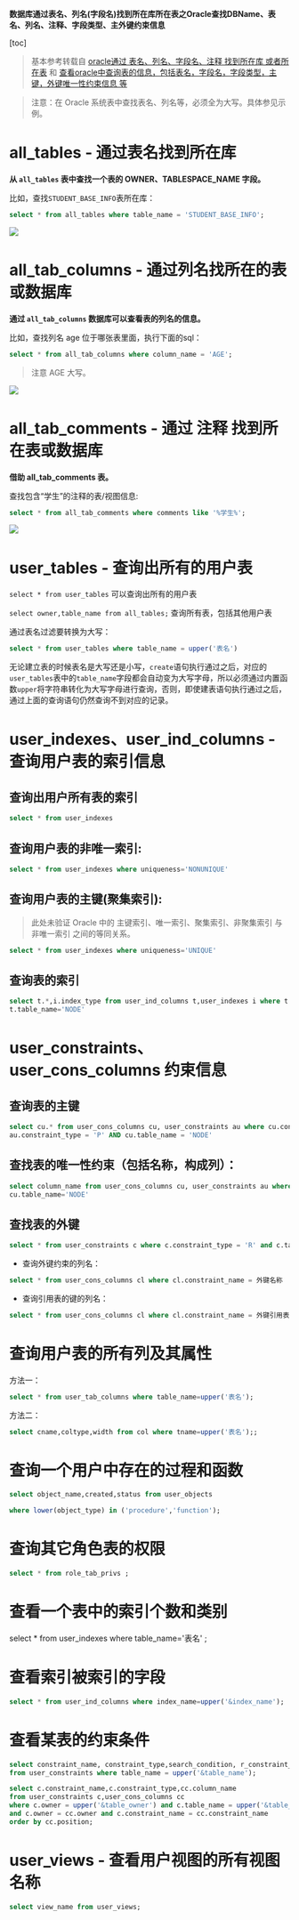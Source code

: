 **数据库通过表名、列名(字段名)找到所在库所在表之Oracle查找DBName、表名、列名、注释、字段类型、主外键约束信息**

[toc]

> 基本参考转载自 [oracle通过 表名、列名、字段名、注释 找到所在库 或者所在表](https://blog.csdn.net/samur2/article/details/121272477) 和 [查看oracle中查询表的信息，包括表名，字段名，字段类型，主键，外键唯一性约束信息 等](https://blog.csdn.net/weixin_43513408/article/details/117911883)

> 注意：在 Oracle 系统表中查找表名、列名等，必须全为大写。具体参见示例。

# all_tables - 通过表名找到所在库

**从 `all_tables` 表中查找一个表的 OWNER、TABLESPACE_NAME 字段。**

比如，查找`STUDENT_BASE_INFO`表所在库：

```sql
select * from all_tables where table_name = 'STUDENT_BASE_INFO';
```

![](img/20230314144503.png)


# all_tab_columns - 通过列名找所在的表或数据库

**通过 `all_tab_columns` 数据库可以查看表的列名的信息。**

比如，查找列名 age 位于哪张表里面，执行下面的sql：

```sql
select * from all_tab_columns where column_name = 'AGE';
```

> 注意 AGE 大写。

![](img/20230314144809.png)


# all_tab_comments - 通过 注释 找到所在表或数据库

**借助 all_tab_comments 表。**

查找包含“学生”的注释的表/视图信息:

```sql
select * from all_tab_comments where comments like '%学生%';
```

![](img/20230314145104.png)

# user_tables - 查询出所有的用户表

`select * from user_tables` 可以查询出所有的用户表

`select owner,table_name from all_tables;` 查询所有表，包括其他用户表

通过表名过滤要转换为大写：

```sql
select * from user_tables where table_name = upper('表名')
```

无论建立表的时候表名是大写还是小写，`create`语句执行通过之后，对应的`user_tables`表中的`table_name`字段都会自动变为大写字母，所以必须通过内置函数`upper`将字符串转化为大写字母进行查询，否则，即使建表语句执行通过之后，通过上面的查询语句仍然查询不到对应的记录。

# user_indexes、user_ind_columns - 查询用户表的索引信息

## 查询出用户所有表的索引

```sql
select * from user_indexes
```

## 查询用户表的非唯一索引:

```sql
select * from user_indexes where uniqueness='NONUNIQUE'
```

## 查询用户表的主键(聚集索引):

> 此处未验证 Oracle 中的 主键索引、唯一索引、聚集索引、非聚集索引 与 非唯一索引 之间的等同关系。

```sql
select * from user_indexes where uniqueness='UNIQUE'
```

## 查询表的索引

```sql
select t.*,i.index_type from user_ind_columns t,user_indexes i where t.index_name = i.index_name and
t.table_name='NODE'
```

# user_constraints、user_cons_columns 约束信息

## 查询表的主键

```sql
select cu.* from user_cons_columns cu, user_constraints au where cu.constraint_name = au.constraint_name and
au.constraint_type = 'P' AND cu.table_name = 'NODE'
```

## 查找表的唯一性约束（包括名称，构成列）：


```sql
select column_name from user_cons_columns cu, user_constraints au where cu.constraint_name=au.constraint_name and
cu.table_name='NODE'
```

## 查找表的外键

```sql
select * from user_constraints c where c.constraint_type = 'R' and c.table_name='STAFFPOSITION'
```

- 查询外键约束的列名：

```sql
select * from user_cons_columns cl where cl.constraint_name = 外键名称
```

- 查询引用表的键的列名：

```sql
select * from user_cons_columns cl where cl.constraint_name = 外键引用表的键名
```

# 查询用户表的所有列及其属性

方法一：

```sql
select * from user_tab_columns where table_name=upper('表名');
```

方法二：

```sql
select cname,coltype,width from col where tname=upper('表名');;
```
 
# 查询一个用户中存在的过程和函数

```sql
select object_name,created,status from user_objects 

where lower(object_type) in ('procedure','function');
```
 

# 查询其它角色表的权限

```sql
select * from role_tab_privs ;
```
 
# 查看一个表中的索引个数和类别

select * from user_indexes where table_name='表名' ;

# 查看索引被索引的字段

```sql
select * from user_ind_columns where index_name=upper('&index_name');
```


# 查看某表的约束条件


```sql
select constraint_name, constraint_type,search_condition, r_constraint_name
from user_constraints where table_name = upper('&table_name');
```

```sql
select c.constraint_name,c.constraint_type,cc.column_name
from user_constraints c,user_cons_columns cc
where c.owner = upper('&table_owner') and c.table_name = upper('&table_name')
and c.owner = cc.owner and c.constraint_name = cc.constraint_name
order by cc.position;
```

# user_views - 查看用户视图的所有视图名称

```sql
select view_name from user_views;
```
